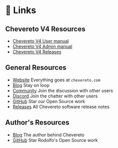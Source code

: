 # 🚩 Links

## Chevereto V4 Resources

* [Chevereto V4 User manual](https://v4-user.chevereto.com/)
* [Chevereto V4 Admin manual](https://v4-user.chevereto.com/)
* [Chevereto V4 Releases](https://releases.chevereto.com/4.X/)

## General Resources

* [Website](https://chevereto.com/) Everything goes at `chevereto.com`
* [Blog](https://blog.chevereto.com/) Stay on loop
* [Community](https://chevereto.com/community/) Join the discussion with other users
* [Discord](https://chv.to/discord/) Join the chatter with other users
* [GitHub](https://github.com/chevereto) Star our Open Source work
* [Releases](https://releases.chevereto.com/) All Chevereto software release notes

## Author's Resources

* [Blog](https://rodolfoberrios.com) The author behind Chevereto
* [GitHub](https://github.com/rodber) Star Rodolfo's Open Source work
